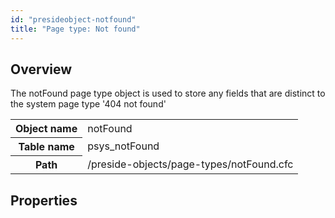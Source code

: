 ```yaml
---
id: "presideobject-notfound"
title: "Page type: Not found"
---
```


## Overview


The notFound page type object is used to store any fields that are distinct to the system page type '404 not found'

<div class="table-responsive"><table class="table table-condensed"><tr><th>Object name</th><td>  notFound</td></tr><tr><th>Table name</th><td>  psys_notFound</td></tr><tr><th>Path</th><td>  /preside-objects/page-types/notFound.cfc</td></tr></table></div>

## Properties


```luceescript

```